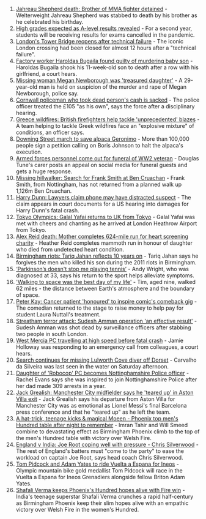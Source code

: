 1. [Jahreau Shepherd death: Brother of MMA fighter detained](https://www.bbc.co.uk/news/uk-england-london-58145326) - Welterweight Jahreau Shepherd was stabbed to death by his brother as he celebrated his birthday.
2. [High grades expected as A-level results revealed](https://www.bbc.co.uk/news/education-58086908) - For a second year, students will be receiving results for exams cancelled in the pandemic.
3. [London's Tower Bridge reopens after technical failure](https://www.bbc.co.uk/news/uk-england-london-58149716) - The iconic London crossing had been closed for almost 12 hours after a "technical failure".
4. [Factory worker Haroldas Bugaila found guilty of murdering baby son](https://www.bbc.co.uk/news/uk-england-lincolnshire-58149496) - Haroldas Bugaila shook his 11-week-old son to death after a row with his girlfriend, a court hears.
5. [Missing woman Megan Newborough was 'treasured daughter'](https://www.bbc.co.uk/news/uk-england-leicestershire-58153936) - A 29-year-old man is held on suspicion of the murder and rape of Megan Newborough, police say.
6. [Cornwall policeman who took dead person's cash is sacked](https://www.bbc.co.uk/news/uk-england-cornwall-58146645) - The police officer treated the £105 "as his own", says the force after a disciplinary hearing.
7. [Greece wildfires: British firefighters help tackle 'unprecedented' blazes](https://www.bbc.co.uk/news/uk-england-merseyside-58147674) - A team helping to tackle Greek wildfires face an "explosive mixture" of conditions, an officer says.
8. [Downing Street march to save alpaca Geronimo](https://www.bbc.co.uk/news/uk-england-bristol-58143100) - More than 100,000 people sign a petition calling on Boris Johnson to halt the alpaca's execution.
9. [Armed forces personnel come out for funeral of WW2 veteran](https://www.bbc.co.uk/news/uk-england-devon-58151165) - Douglas Tune's carer posts an appeal on social media for funeral guests and gets a huge response.
10. [Missing hillwalker: Search for Frank Smith at Ben Cruachan](https://www.bbc.co.uk/news/uk-scotland-glasgow-west-58145410) - Frank Smith, from Nottingham, has not returned from a planned walk up 1,126m Ben Cruachan.
11. [Harry Dunn: Lawyers claim phone may have distracted suspect](https://www.bbc.co.uk/news/uk-england-northamptonshire-58144499) - The claim appears in court documents for a US hearing into damages for Harry Dunn's fatal crash.
12. [Tokyo Olympics: Galal Yafai returns to UK from Tokyo](https://www.bbc.co.uk/news/uk-england-birmingham-58151399) - Galal Yafai was met with cheers and chanting as he arrived at London Heathrow Airport from Tokyo.
13. [Alex Reid death: Mother completes 624-mile run for heart screening charity](https://www.bbc.co.uk/news/uk-england-south-yorkshire-58152905) - Heather Reid completes mammoth run in honour of daughter who died from undetected heart condition.
14. [Birmingham riots: Tariq Jahan reflects 10 years on](https://www.bbc.co.uk/news/uk-england-birmingham-58147894) - Tariq Jahan says he forgives the men who killed his son during the 2011 riots in Birmingham.
15. [‘Parkinson’s doesn't stop me playing tennis’](https://www.bbc.co.uk/news/uk-england-nottinghamshire-58091757) - Andy Wright, who was diagnosed at 33, says his return to the sport helps alleviate symptoms.
16. ['Walking to space was the best day of my life'](https://www.bbc.co.uk/news/uk-england-nottinghamshire-58071075) - Tim, aged nine, walked 62 miles - the distance between Earth's atmosphere and the boundary of space.
17. [Peter Kay: Cancer patient 'honoured' to inspire comic's comeback gig](https://www.bbc.co.uk/news/uk-england-lancashire-58143012) - The comedian returned to the stage to raise money to help pay for student Laura Nuttall's treatment.
18. [Streatham terror attack: Sudesh Amman operation 'an effective result'](https://www.bbc.co.uk/news/uk-england-london-58146837) - Sudesh Amman was shot dead by surveillance officers after stabbing two people in south London.
19. [West Mercia PC travelling at high speed before fatal crash](https://www.bbc.co.uk/news/uk-england-hereford-worcester-58151658) - Jamie Holloway was responding to an emergency call from colleagues, a court hears.
20. [Search continues for missing Lulworth Cove diver off Dorset](https://www.bbc.co.uk/news/uk-england-dorset-58144421) - Carvalho da Silveira was last seen in the water on Saturday afternoon.
21. [Daughter of 'Robocop' PC becomes Nottinghamshire Police officer](https://www.bbc.co.uk/news/uk-england-nottinghamshire-58104765) - Rachel Evans says she was inspired to join Nottinghamshire Police after her dad made 309 arrests in a year.
22. [Jack Grealish: Manchester City midfielder says he 'teared up' in Aston Villa exit](https://www.bbc.co.uk/sport/football/58150738) - Jack Grealish says his departure from Aston Villa for Manchester City was as emotional as Lionel Messi's final Barcelona press conference and that he "teared up" as he left the team.
23. [A hat-trick, teenage kicks & magical Moeen - Phoenix top men's Hundred table after night to remember](https://www.bbc.co.uk/sport/cricket/58152649) - Imran Tahir and Will Smeed combine to devastating effect as Birmingham Phoenix climb to the top of the men's Hundred table with victory over Welsh Fire.
24. [England v India: Joe Root coping well with pressure - Chris Silverwood](https://www.bbc.co.uk/sport/cricket/58147994) - The rest of England's batters must "come to the party" to ease the workload on captain Joe Root, says head coach Chris Silverwood.
25. [Tom Pidcock and Adam Yates to ride Vuelta a Espana for Ineos](https://www.bbc.co.uk/sport/cycling/58150688) - Olympic mountain bike gold medallist Tom Pidcock will race in the Vuelta a Espana for Ineos Grenadiers alongside fellow Briton Adam Yates.
26. [Shafali Verma keeps Phoenix's Hundred hopes alive with Fire win](https://www.bbc.co.uk/sport/cricket/58151422) - India's teenage superstar Shafali Verma crunches a rapid half-century as Birmingham Phoenix keep their slim hopes alive with an empathic victory over Welsh Fire in the women's Hundred.
